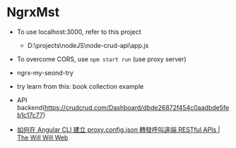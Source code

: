 # NgrxMst

- To use localhost:3000, refer to this project
  - D:\projects\nodeJS\node-crud-api\app.js

- To overcome CORS, use `npm start run` (use proxy server)

- ngrx-my-seond-try
- try learn from this: book collection example
- API backend(https://crudcrud.com/Dashboard/dbde26872f454c0aadbde5feb1c17c77)
- [如何在 Angular CLI 建立 proxy.config.json 轉發呼叫遠端 RESTful APIs | The Will Will Web](https://blog.miniasp.com/post/2017/02/05/Setup-proxy-to-backend-in-Angular-CLI)
